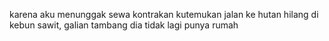 karena aku menunggak sewa kontrakan
kutemukan jalan ke hutan hilang
di kebun sawit, galian tambang
dia tidak lagi punya rumah 


